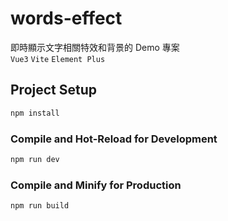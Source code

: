 # words-effect

即時顯示文字相關特效和背景的 Demo 專案 </br>
`Vue3` `Vite` `Element Plus`

## Project Setup

```sh
npm install
```

### Compile and Hot-Reload for Development

```sh
npm run dev
```

### Compile and Minify for Production

```sh
npm run build
```
